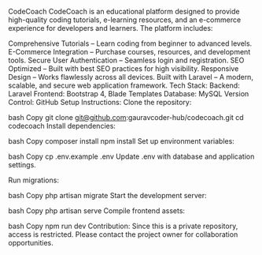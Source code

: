 CodeCoach
CodeCoach is an educational platform designed to provide high-quality coding tutorials, e-learning resources, and an e-commerce experience for developers and learners. The platform includes:

Comprehensive Tutorials – Learn coding from beginner to advanced levels.
E-Commerce Integration – Purchase courses, resources, and development tools.
Secure User Authentication – Seamless login and registration.
SEO Optimized – Built with best SEO practices for high visibility.
Responsive Design – Works flawlessly across all devices.
Built with Laravel – A modern, scalable, and secure web application framework.
Tech Stack:
Backend: Laravel
Frontend: Bootstrap 4, Blade Templates
Database: MySQL
Version Control: GitHub
Setup Instructions:
Clone the repository:

bash
Copy
git clone git@github.com:gauravcoder-hub/codecoach.git
cd codecoach
Install dependencies:

bash
Copy
composer install
npm install
Set up environment variables:

bash
Copy
cp .env.example .env
Update .env with database and application settings.

Run migrations:

bash
Copy
php artisan migrate
Start the development server:

bash
Copy
php artisan serve
Compile frontend assets:

bash
Copy
npm run dev
Contribution:
Since this is a private repository, access is restricted. Please contact the project owner for collaboration opportunities.

